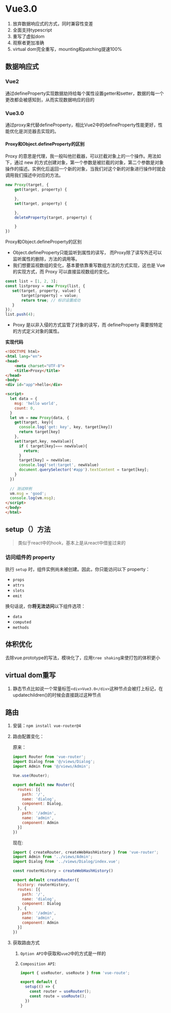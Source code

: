 # Vue3.0

1. 放弃数据响应式的方式，同时兼容性变差
2. 全面支持typescript
3. 重写了虚拟dom
4. 观察者更加准确
5. virtual dom完全重写，mounting和patching提速100%

## 数据响应式

### Vue2

通过defineProperty实现数据劫持给每个属性设置getter和setter，数据的每一个更改都会被感知到，从而实现数据响应的目的
### Vue3.0

通过proxy来代替defineProperty，相比Vue2中的defineProperty性能更好，性能优化是浏览器去实现的。

#### Proxy和Object.defineProperty的区别

Proxy 的意思是代理，我一般叫他拦截器，可以拦截对象上的一个操作。用法如下，通过 new 的方式创建对象，第一个参数是被拦截的对象，第二个参数是对象操作的描述。实例化后返回一个新的对象，当我们对这个新的对象进行操作时就会调用我们描述中对应的方法。

```javascript
new Proxy(target, {
    get(target, property) {

    },
    set(target, property) {

    },
    deleteProperty(target, property) {

    }
})
```

Proxy和Object.defineProperty的区别

- Object.defineProperty只能监听到属性的读写， 而Proxy除了读写外还可以监听属性的删除，方法的调用等。
- 我们想要监视数组的变化，基本要依靠重写数组方法的方式实现，这也是 Vue 的实现方式，而 Proxy 可以直接监视数组的变化。
```javascript
const list = [1, 2, 3];
const listproxy = new Proxy(list, {
   set(target, property, value) {
       target[property] = value;
       return true; // 标识设置成功
   }
});
list.push(4);
```
- Proxy 是以非入侵的方式监管了对象的读写，而 defineProperty 需要按特定的方式定义对象的属性。

**实现代码**
```html
<!DOCTYPE html>
<html lang="en">
<head>
    <meta charset="UTF-8">
    <title>Proxy</title>
</head>
<body>
<div id="app">hello</div>

<script>
  let data = {
    msg: 'hello world',
    count: 0,
  }
  let vm = new Proxy(data, {
    get(target, key){
      console.log('get: key', key, target[key])
      return target[key]
    },
    set(target,key, newValue){
      if ( target[key]=== newValue){
        return;
      }
      target[key] = newValue;
      console.log('set:target', newValue)
      document.querySelector('#app').textContent = target[key];
    }
  })
  
  // 测试样例
  vm.msg = 'good';
  console.log(vm.msg);
</script>
</body>
</html>

```





## setup（）方法

> 类似于react中的hook，基本上是从react中借鉴过来的



### 访问组件的 property

执行 `setup` 时，组件实例尚未被创建。因此，你只能访问以下 property：

- `props`
- `attrs`
- `slots`
- `emit`

换句话说，你**将无法访问**以下组件选项：

- `data`
- `computed`
- `methods`

## 体积优化

去除vue.prototype的写法，模块化了，应用`tree shaking`来使打包的体积更小



## virtual dom重写

1. 静态节点比如说一个常量标签`<div>Vue3.0</div>`这种节点会被打上标记，在updatechildren()的时候会直接跳过这种节点





## 路由

1. 安装：`npm install vue-router@4`

2. 路由配置变化：

   原来：

   ```js
   import Router from 'vue-router';
   import Dialog from '@/views/Dialog';
   import Admin from '@/views/Admin';
   
   Vue.use(Router);
   
   export default new Router({
     routes: [{
       path: '/',
       name: 'dialog',
       component: Dialog,
     }, {
       path: '/admin',
       name: 'admin',
       component: Admin 
     }]
   })
   ```

   

   现在:

   ```js
   import { createRouter, createWebHashHistory } from 'vue-router';
   import Admin from '../views/Admin';
   import Dialog from '../views/Dialog/index.vue';
   
   const routerHistory = createWebHashHistory()
   
   export default createRouter({
     history: routerHistory,
     routes: [{
       path: '/',
       name: 'dialog',
       component: Dialog 
     }, {
       path: '/admin',
       name: 'admin',
       component: Admin
     }]
   })
   
   ```

3. 获取路由方式

   1. `Option API`中获取和`vue2`中的方式是一样的

   2. `Composition API`:

      ```js
      import { useRouter, useRoute } from 'vue-route';
      
      export default {
        setup(() => {
          const router = useRouter();
          const route = useRoute();
      	})
      }
      
      
      ```

      